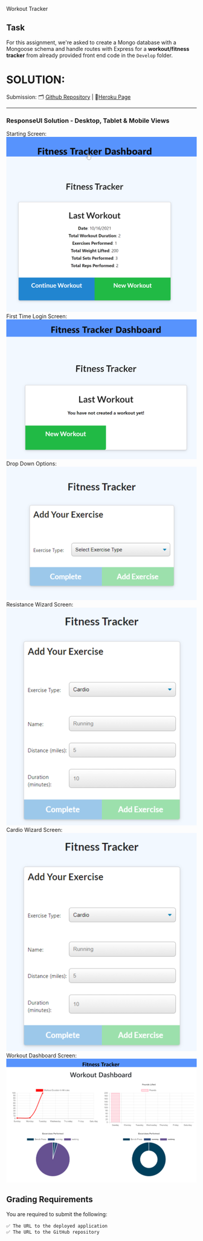 Workout Tracker

## Task
For this assignment, we're asked to create a Mongo database with a Mongoose schema and handle routes with Express for a **workout/fitness tracker** from already provided front end code in the `Develop` folder.


# SOLUTION: 
Submission: 🗂️ [Github Repository](https://github.com/cakspri/Fitness-Tracker) |  📄[Heroku Page](https://calm-cove-09758.herokuapp.com/)

<!-- https://devcenter.heroku.com/articles/deploying-nodejs - Deploying in Heroku -->
--------------------------------

### ResponseUI Solution - Desktop, Tablet & Mobile Views
Starting Screen: <img src= "./images/FitnessTrackerLandingPage.png"> <br>
First Time Login Screen: <img src= "./images/FirstTimeLogin.png"> <br>
Drop Down Options: <img src= "./images/DropDown.png"> <br>
Resistance Wizard Screen: <img src= "./images/Type-Cardio.png"> <br>
Cardio Wizard Screen: <img src= "./images/Type-Cardio.png"> <br>
Workout Dashboard Screen: <img src= "./images/WorkoutDashbaord.png"> <br>

## Grading Requirements

You are required to submit the following:
```
✅ The URL to the deployed application
✅ The URL to the GitHub repository
```
